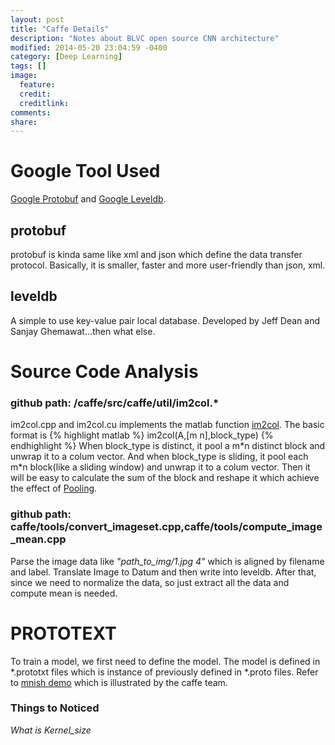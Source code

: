 ```yaml
---
layout: post
title: "Caffe Details"
description: "Notes about BLVC open source CNN architecture"
modified: 2014-05-20 23:04:59 -0400
category: [Deep Learning]
tags: []
image:
  feature: 
  credit: 
  creditlink: 
comments: 
share: 
---
```


# Google Tool Used 

[Google Protobuf](https://developers.google.com/protocol-buffers/docs/overview) and [Google Leveldb](https://code.google.com/p/leveldb/). 

## protobuf

protobuf is kinda same like xml and json which define the data transfer protocol. Basically, it is smaller, faster and more user-friendly than json, xml. 

## leveldb

A simple to use key-value pair local database. Developed by Jeff Dean and Sanjay Ghemawat...then what else.

# Source Code Analysis

### github path: /caffe/src/caffe/util/im2col.*

im2col.cpp and im2col.cu implements the matlab function [im2col](http://www.mathworks.com/help/images/ref/im2col.html). The basic format is 
{% highlight matlab %}
	im2col(A,[m n],block_type)
{% endhighlight %}
When block_type is distinct, it pool a m\*n distinct block and unwrap it to a colum vector. And when block_type is sliding, it pool each m\*n block(like a sliding window) and unwrap it to a colum vector. Then it will be easy to calculate the sum of the block and reshape it which achieve the effect of [Pooling](http://ufldl.stanford.edu/wiki/index.php/Pooling).

### github path: caffe/tools/convert_imageset.cpp,caffe/tools/compute_image_mean.cpp

Parse the image data like *"path_to_img/1.jpg 4"* which is aligned by filename and label. Translate Image to Datum and then write into leveldb. After that, since we need to normalize the data, so just extract all the data and compute mean is needed.

# PROTOTEXT

To train a model, we first need to define the model. The model is defined in *.prototxt files which is instance of previously defined in *.proto files. Refer to [mnish demo](http://caffe.berkeleyvision.org/mnist_prototxt.html) which is illustrated by the caffe team. 

### Things to Noticed

*What is Kernel_size* 


